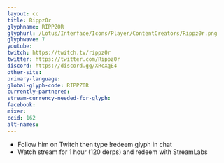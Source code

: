 ```yaml
---
layout: cc
title: Rippz0r
glyphname: RIPPZ0R
glyphurl: /Lotus/Interface/Icons/Player/ContentCreators/Rippz0r.png
glyphwave: 7
youtube:
twitch: https://twitch.tv/rippz0r
twitter: https://twitter.com/Rippz0r
discord: https://discord.gg/XRcXgE4
other-site:
primary-language:
global-glyph-code: RIPPZ0R
currently-partnered:
stream-currency-needed-for-glyph:
facebook:
mixer:
ccid: 162
alt-names:
---
```

* Follow him on Twitch then type !redeem glyph in chat
* Watch stream for 1 hour (120 derps) and redeem with StreamLabs
